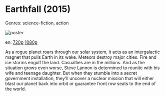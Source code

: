 # Earthfall (2015)

Genres: science-fiction, action

![poster](http://image.tmdb.org/t/p/w500/a85LUngavjf2bdv45Zp1J1bwas8.jpg)

en:
  [720p](magnet:?xt=urn:btih:033510C27B8D2F13BE5E55B72F3B59D71B0E45CC&tr=udp://glotorrents.pw:6969/announce&tr=udp://tracker.opentrackr.org:1337/announce&tr=udp://torrent.gresille.org:80/announce&tr=udp://tracker.openbittorrent.com:80&tr=udp://tracker.coppersurfer.tk:6969&tr=udp://tracker.leechers-paradise.org:6969&tr=udp://p4p.arenabg.ch:1337&tr=udp://tracker.internetwarriors.net:1337)
  [1080p](magnet:?xt=urn:btih:874436755B46D22D95C8719D9913EC9EFD8BCED8&tr=udp://glotorrents.pw:6969/announce&tr=udp://tracker.opentrackr.org:1337/announce&tr=udp://torrent.gresille.org:80/announce&tr=udp://tracker.openbittorrent.com:80&tr=udp://tracker.coppersurfer.tk:6969&tr=udp://tracker.leechers-paradise.org:6969&tr=udp://p4p.arenabg.ch:1337&tr=udp://tracker.internetwarriors.net:1337)
  


As a rogue planet roars through our solar system, it acts as an intergalactic magnet that pulls Earth in its wake. Meteors destroy major cities. Fire and ice storms engulf the land. Casualties are in the millions. And as the situation grows even worse, Steve Lannon is determined to reunite with his wife and teenage daughter. But when they stumble into a secret government installation, they'll uncover a nuclear mission that will either blast our planet back into orbit or guarantee front row seats to the end of the world.